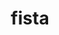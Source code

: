 ---
title: "fista"
collection: publications
filepath: "/files/publications/fista.pdf"
citation: "Kong, W., Melo, J. G., & Monteiro, R. D. C. (2021). FISTA and Extensions - Review and New Insights. *arXiv preprint arXiv:2107.012671*."
---
